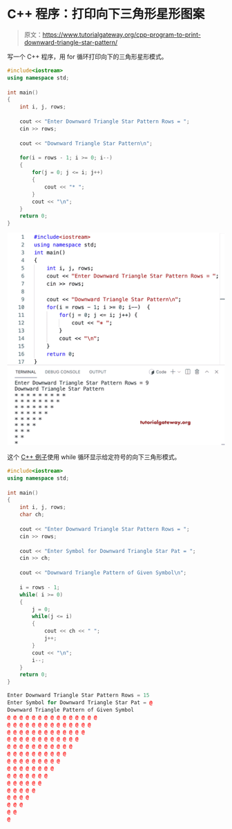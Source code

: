 # C++ 程序：打印向下三角形星形图案

> 原文：<https://www.tutorialgateway.org/cpp-program-to-print-downward-triangle-star-pattern/>

写一个 C++ 程序，用 for 循环打印向下的三角形星形模式。

```cpp
#include<iostream>
using namespace std;

int main()
{
	int i, j, rows;

    cout << "Enter Downward Triangle Star Pattern Rows = ";
    cin >> rows;

    cout << "Downward Triangle Star Pattern\n"; 

    for(i = rows - 1; i >= 0; i--)
    {
    	for(j = 0; j <= i; j++)
		{
            cout << "* ";
        }
        cout << "\n";
    }		
 	return 0;
}
```

![C++ Program to Print Downward Triangle Star Pattern](img/530793a3be9ef8d2c2b188923065621e.png)

这个 [C++ 例子](https://www.tutorialgateway.org/cpp-programs/)使用 while 循环显示给定符号的向下三角形模式。

```cpp
#include<iostream>
using namespace std;

int main()
{
	int i, j, rows;
    char ch;

    cout << "Enter Downward Triangle Star Pattern Rows = ";
    cin >> rows;

    cout << "Enter Symbol for Downward Triangle Star Pat = ";
    cin >> ch;

    cout << "Downward Triangle Pattern of Given Symbol\n"; 

    i = rows - 1;
    while( i >= 0)
    {
        j = 0; 
    	while(j <= i)
		{
            cout << ch << " ";
            j++;
        }
        cout << "\n";
        i--;
    }		
 	return 0;
}
```

```cpp
Enter Downward Triangle Star Pattern Rows = 15
Enter Symbol for Downward Triangle Star Pat = @
Downward Triangle Pattern of Given Symbol
@ @ @ @ @ @ @ @ @ @ @ @ @ @ @ 
@ @ @ @ @ @ @ @ @ @ @ @ @ @ 
@ @ @ @ @ @ @ @ @ @ @ @ @ 
@ @ @ @ @ @ @ @ @ @ @ @ 
@ @ @ @ @ @ @ @ @ @ @ 
@ @ @ @ @ @ @ @ @ @ 
@ @ @ @ @ @ @ @ @ 
@ @ @ @ @ @ @ @ 
@ @ @ @ @ @ @ 
@ @ @ @ @ @ 
@ @ @ @ @ 
@ @ @ @ 
@ @ @ 
@ @ 
@ 
```